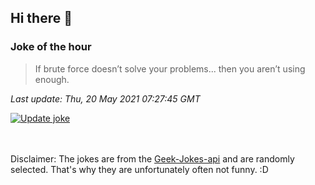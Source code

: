 ## Hi there 👋

### Joke of the hour
<!-- joke -->
>If brute force doesn’t solve your problems... then you aren’t using enough.
<!-- /joke -->

*Last update: Thu, 20 May 2021 07:27:45 GMT*

[![Update joke](https://github.com/nclskfm/nclskfm/actions/workflows/joke.yml/badge.svg)](https://github.com/nclskfm/nclskfm/actions/workflows/joke.yml)

<br><br>
Disclaimer: The jokes are from the [Geek-Jokes-api](https://github.com/sameerkumar18/geek-joke-api) and are randomly selected. That's why they are unfortunately often not funny. :D
